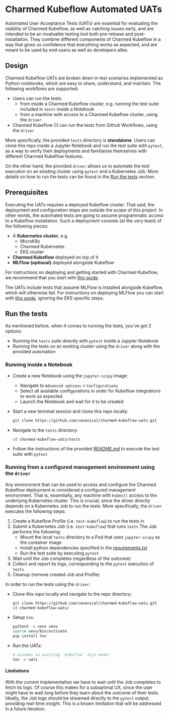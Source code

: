 # Charmed Kubeflow Automated UATs

Automated User Acceptance Tests (UATs) are essential for evaluating the stability of Charmed
Kubeflow, as well as catching issues early, and are intended to be an invaluable testing tool both
pre-release and post-installation. They combine different components of Charmed Kubeflow in a way
that gives us confidence that everything works as expected, and are meant to be used by end-users
as well as developers alike.

## Design

Charmed Kubeflow UATs are broken down in test scenarios implemented as Python notebooks, which are
easy to share, understand, and maintain. The following workflows are supported:
* Users can run the tests:
  * from inside a Charmed Kubeflow cluster, e.g. running the test suite included in `tests` inside
    a Notebook
  * from a machine with access to a Charmed Kubeflow cluster, using the `driver`
* Charmed Kubeflow CI can run the tests from Github Workflows, using the `driver`

More specifically, the provided `tests` directory is **standalone**. Users can clone this repo
inside a Jupyter Notebook and run the test suite with `pytest`, as a way to verify their
deployments and familiarise themselves with different Charmed Kubeflow features.

On the other hand, the provided `driver` allows us to automate the test execution on an existing
cluster using `pytest` and a Kubernetes Job. More details on how to run the tests can be found in
the [Run the tests](#run-the-tests) section.

## Prerequisites

Executing the UATs requires a deployed Kubeflow cluster. That said, the deployment and
configuration steps are outside the scope of this project. In other words, the automated tests are
going to assume programmatic access to a Kubeflow installation. Such a deployment consists (at the
very least) of the following pieces:

* A **Kubernetes cluster**, e.g.
    * MicroK8s
    * Charmed Kubernetes
    * EKS cluster
* **Charmed Kubeflow** deployed on top of it
* **MLFlow (optional)** deployed alongside Kubeflow

For instructions on deploying and getting started with Charmed Kubeflow, we recommend that you
start with [this guide](https://charmed-kubeflow.io/docs/get-started-with-charmed-kubeflow).

The UATs include tests that assume MLFlow is installed alongside Kubeflow, which will otherwise
fail. For instructions on deploying MLFlow you can start with [this
guide](https://discourse.charmhub.io/t/deploying-charmed-mlflow-v2-and-kubeflow-to-eks/10973),
ignoring the EKS specific steps.

## Run the tests

As mentioned before, when it comes to running the tests, you've got 2 options:
* Running the `tests` suite directly with `pytest` inside a Jupyter Notebook
* Running the tests on an existing cluster using the `driver` along with the provided automation

### Running inside a Notebook

* Create a new Notebook using the `jupyter-scipy` image:
   * Navigate to `Advanced options` > `Configurations`
   * Select all available configurations in order for Kubeflow integrations to work as expected
   * Launch the Notebook and wait for it to be created
* Start a new terminal session and clone this repo locally:

   ```bash
   git clone https://github.com/canonical/charmed-kubeflow-uats.git
   ```
* Navigate to the `tests` directory:

   ```bash
   cd charmed-kubeflow-uats/tests
   ```
* Follow the instructions of the provided [README.md](tests/README.md) to execute the test suite
  with `pytest`

### Running from a configured management environment using the `driver`

Any environment that can be used to access and configure the Charmed Kubeflow deployment is
considered a configured management environment. That is, essentially, any machine with `kubectl`
access to the underlying Kubernetes cluster. This is crucial, since the driver directly depends on
a Kubernetes Job to run the tests. More specifically, the `driver` executes the following steps:
1. Create a Kubeflow Profile (i.e. `test-kubeflow`) to run the tests in
2. Submit a Kubernetes Job (i.e. `test-kubeflow`) that runs `tests`
   The Job performs the following:
   * Mount the local `tests` directory to a Pod that uses `jupyter-scipy` as the container image
   * Install python dependencies specified in the [requirements.txt](tests/requirements.txt)
   * Run the test suite by executing `pytest`
3. Wait until the Job completes (regardless of the outcome)
4. Collect and report its logs, corresponding to the `pytest` execution of `tests`
5. Cleanup (remove created Job and Profile)

In order to run the tests using the `driver`:
* Clone this repo locally and navigate to the repo directory:

   ```bash
   git clone https://github.com/canonical/charmed-kubeflow-uats.git
   cd charmed-kubeflow-uats/
   ```
* Setup `tox`:

   ```bash
   python3 -m venv venv
   source venv/bin/activate
   pip install tox
   ```
* Run the UATs:

   ```bash
   # assumes an existing `kubeflow` Juju model
   tox -e uats
   ```

#### Limitations

With the current implementation we have to wait until the Job completes to fetch its logs. Of
course this makes for a suboptimal UX, since the user might have to wait long before they learn
about the outcome of their tests. Ideally, the Job logs should be streamed directly to the `pytest`
output, providing real-time insight. This is a known limitation that will be addressed in a future
iteration.
